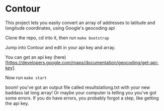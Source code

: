 # Contour

This project lets you easily convert an array of addresses to latitude and longitude coordinates, using Google's geocoding api

Clone the repo, cd into it, then run `make bootstrap`

Jump into Contour and edit in your api key and array.

You can get an api key (here)[https://developers.google.com/maps/documentation/geocoding/get-api-key].  

Now run `make start`

boom! you've got an output file called resultslatlong.txt with your new baddass lat long array! Or maybe your computer is telling you you've got some errors. If you do have errors, you probably forgot a step, like getting the api key.